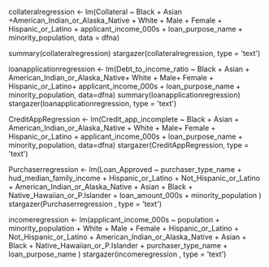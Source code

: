 collateralregression <- lm(Collateral ~ Black + Asian +American_Indian_or_Alaska_Native + White + Male + Female + Hispanic_or_Latino + applicant_income_000s + loan_purpose_name + minority_population, data = dfna)

summary(collateralregression)
stargazer(collateralregression, type = 'text')


loanapplicationregression <- lm(Debt_to_income_ratio ~ Black + Asian + American_Indian_or_Alaska_Native+ White + Male+ Female + Hispanic_or_Latino+ applicant_income_000s + loan_purpose_name + minority_population, data=dfna)
summary(loanapplicationregression)
stargazer(loanapplicationregression, type = 'text')


CreditAppRegression <- lm(Credit_app_incomplete ~ Black + Asian + American_Indian_or_Alaska_Native + White + Male+ Female + Hispanic_or_Latino + applicant_income_000s + loan_purpose_name + minority_population, data=dfna)
stargazer(CreditAppRegression, type = 'text')


Purchaserregression <- lm(Loan_Approved ~ purchaser_type_name + hud_median_family_income + Hispanic_or_Latino + Not_Hispanic_or_Latino + American_Indian_or_Alaska_Native + Asian + Black + Native_Hawaiian_or_P.Islander + loan_amount_000s + minority_population )
stargazer(Purchaserregression , type = 'text')


incomeregression <- lm(applicant_income_000s ~ population + minority_population + White + Male + Female + Hispanic_or_Latino + Not_Hispanic_or_Latino + American_Indian_or_Alaska_Native + Asian + Black + Native_Hawaiian_or_P.Islander + purchaser_type_name + loan_purpose_name )
stargazer(incomeregression , type = 'text')


